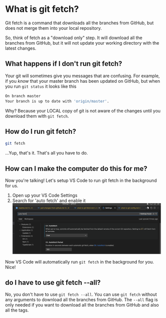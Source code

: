 # What is git fetch?

Git fetch is a command that downloads all the branches from GitHub, but does not merge them into your local repository.

So, think of fetch as a "download only" step. It will download all the branches from GitHub, but it will not update your working directory with the latest changes.

## What happens if I don't run git fetch?
Your git will sometimes give you messages that are confusing. For example, if you *know* that your master branch has been updated
on GitHub, but when you run `git status` it looks like this

```bash
On branch master
Your branch is up to date with 'origin/master'.
```

Why? Because your LOCAL copy of git is not aware of the changes until you download them with `git fetch`.

## How do I run git fetch?

```bash
git fetch
```

...Yup, that's it. That's all you have to do.

## How can I make the computer do this for me?

Now you're talking! Let's setup VS Code to run git fetch in the background for us.

1. Open up your VS Code Settings
2. Search for 'auto fetch' and enable it
![auto fetch](../../media/git%20fetch%20VS%20code.png)

Now VS Code will automatically run `git fetch` in the background for you. Nice!


## do I have to use git fetch --all?

No, you don't have to use `git fetch --all`. You can use `git fetch` without any arguments to download all the branches from GitHub. The `--all` flag is only needed if you want to download all the branches from GitHub and also all the tags.